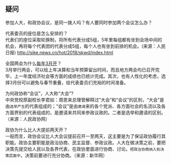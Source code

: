 







## 疑问

参加人大，和政协会议，是同一拨人吗？有人要同时参加两个会议怎么办？


代表委员的座位是怎么安排的？  
代表们的座位采取轮换制，将所有代表分成5组，5年里每组都有坐到会场中间的机会，再将每个代表团的代表分成5组，每个人也有坐到前排的机会。(来源：人民日报)
http://sike.news.cn/hot/2018/skwd/index.html


全国两会为什么[每年3月开](http://www.china.com.cn/lianghui/guoqing/2016-03/02/content_37916286.htm)？  
3月举行两会，可以给上年决算和当年预算留出时间，而且地方两会均已召开完毕，上一年度经济社会等方面的成绩也已统计完成。其次，也有人性化的考虑，选择3月份可以避免与春节重叠，给代表委员们充裕的时间准备。

为何政协称“会议”，人大称“大会”?  
中央党校原副校长李君如：周恩来总理曾解释过“大会”和“会议”的区别，“大会”是由`选举产生`的代表组成的；“会议”是由`邀请`来的各个党派、各方面社会的名流以及各方面界别的代表组成的，是邀请来共同来参政议政的。二者是选举和邀请的区别。（来源：人民政协网）
<!-- 可以理解为，政协委员比人大代表更牛逼吗？前者是领导，后者是人民 -->


政协为什么比人大提前两天开？  
一般而言，政协会议比人大会议提前召开一至两天，这主要是为了保证政协履行其职能。政协主要职能是政治协商、民主监督、参政议政。人大在做决策之前，要把决策先提交给人民以及各界代表，在政协里面进行协商、讨论。`把政治协商纳入到决策层面中`，决策前要进行充分协商。（来源：新华网）
